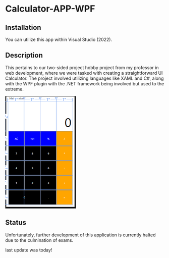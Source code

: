 # Calculator-APP-WPF

## Installation
You can utilize this app within Visual Studio (2022).



## Description 
This pertains to our two-sided project hobby project from my professor in web development, where we were tasked with creating a straightforward UI Calculator. The project involved utilizing languages like XAML and C#, along with the WPF plugin with the .NET framework being involved but used to the extreme.

![alt text](https://github.com/faom002/Calculator-APP-WPF/blob/main/Capture.PNG)

## Status
Unfortunately, further development of this application is currently halted due to the culmination of exams.

last update was today!

